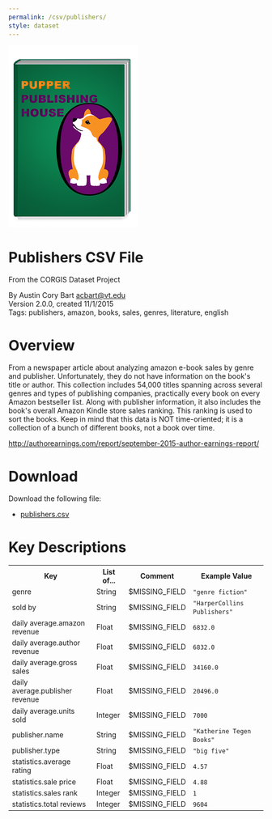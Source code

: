 ```yaml
---
permalink: /csv/publishers/
style: dataset
---
```


<img class="img-thumbnail float-right"
     src="/images/datasets/publishers-splash.png"
     alt="publishers icon"
     role="presentation">

# Publishers CSV File

<p class='lead'>From the CORGIS Dataset Project</p>

<span class='text-muted'>By Austin Cory Bart <acbart@vt.edu></span><br>
<span class='text-muted'>Version 2.0.0, created 11/1/2015</span><br>
<span class='text-muted'>Tags: publishers, amazon, books, sales, genres, literature, english</span>

# Overview

From a newspaper article about analyzing amazon e-book sales by genre and publisher. Unfortunately, they do not have information on the book's title or author. This collection includes 54,000 titles spanning across several genres and types of publishing companies, practically every book on every Amazon bestseller list. Along with publisher information, it also includes the book's overall Amazon Kindle store sales ranking. This ranking is used to sort the books. Keep in mind that this data is NOT time-oriented; it is a collection of a bunch of different books, not a book over time.



<http://authorearnings.com/report/september-2015-author-earnings-report/>




# Download

Download the following file:

* <a href='../../datasets/csv/publishers/publishers.csv' download>publishers.csv <span class="fas fa-download"></span></a>

# Key Descriptions
    
<table class='table table-condensed table-striped table-bordered table-hover'>
<tr>
    <th class=''>Key</th>
    <th class=''>List of...</th>
    <th class=''>Comment</th>
    <th class=''>Example Value</th>
</tr>

<tr>
    <td>genre</td>
    <td>String</td> 
    <td>$MISSING_FIELD</td>
    <td><code>"genre fiction"</code></td>
</tr>

<tr>
    <td>sold by</td>
    <td>String</td> 
    <td>$MISSING_FIELD</td>
    <td><code>"HarperCollins Publishers"</code></td>
</tr>

<tr>
    <td>daily average.amazon revenue</td>
    <td>Float</td> 
    <td>$MISSING_FIELD</td>
    <td><code>6832.0</code></td>
</tr>

<tr>
    <td>daily average.author revenue</td>
    <td>Float</td> 
    <td>$MISSING_FIELD</td>
    <td><code>6832.0</code></td>
</tr>

<tr>
    <td>daily average.gross sales</td>
    <td>Float</td> 
    <td>$MISSING_FIELD</td>
    <td><code>34160.0</code></td>
</tr>

<tr>
    <td>daily average.publisher revenue</td>
    <td>Float</td> 
    <td>$MISSING_FIELD</td>
    <td><code>20496.0</code></td>
</tr>

<tr>
    <td>daily average.units sold</td>
    <td>Integer</td> 
    <td>$MISSING_FIELD</td>
    <td><code>7000</code></td>
</tr>

<tr>
    <td>publisher.name</td>
    <td>String</td> 
    <td>$MISSING_FIELD</td>
    <td><code>"Katherine Tegen Books"</code></td>
</tr>

<tr>
    <td>publisher.type</td>
    <td>String</td> 
    <td>$MISSING_FIELD</td>
    <td><code>"big five"</code></td>
</tr>

<tr>
    <td>statistics.average rating</td>
    <td>Float</td> 
    <td>$MISSING_FIELD</td>
    <td><code>4.57</code></td>
</tr>

<tr>
    <td>statistics.sale price</td>
    <td>Float</td> 
    <td>$MISSING_FIELD</td>
    <td><code>4.88</code></td>
</tr>

<tr>
    <td>statistics.sales rank</td>
    <td>Integer</td> 
    <td>$MISSING_FIELD</td>
    <td><code>1</code></td>
</tr>

<tr>
    <td>statistics.total reviews</td>
    <td>Integer</td> 
    <td>$MISSING_FIELD</td>
    <td><code>9604</code></td>
</tr>

</table>